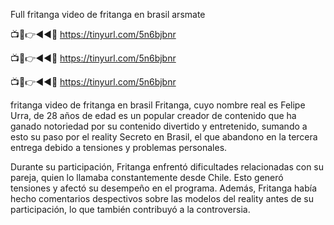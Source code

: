 Full fritanga video de fritanga en brasil arsmate

📺📱👉◄◄🔴  https://tinyurl.com/5n6bjbnr

📺📱👉◄◄🔴  https://tinyurl.com/5n6bjbnr

📺📱👉◄◄🔴  https://tinyurl.com/5n6bjbnr

fritanga video de fritanga en brasil
Fritanga, cuyo nombre real es Felipe Urra, de 28 años de edad es un popular creador de contenido que ha ganado notoriedad por su contenido divertido y entretenido, sumando a esto su paso por el reality Secreto en Brasil, el que abandono en la tercera entrega debido a tensiones y problemas personales.

Durante su participación, Fritanga enfrentó dificultades relacionadas con su pareja, quien lo llamaba constantemente desde Chile. Esto generó tensiones y afectó su desempeño en el programa. Además, Fritanga había hecho comentarios despectivos sobre las modelos del reality antes de su participación, lo que también contribuyó a la controversia.
